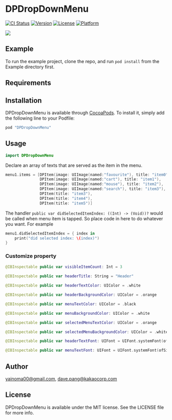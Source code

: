# DPDropDownMenu

[![CI Status](http://img.shields.io/travis/yainoma00@gmail.com/DPDropDownMenu.svg?style=flat)](https://travis-ci.org/yainoma00@gmail.com/DPDropDownMenu)
[![Version](https://img.shields.io/cocoapods/v/DPDropDownMenu.svg?style=flat)](http://cocoapods.org/pods/DPDropDownMenu)
[![License](https://img.shields.io/cocoapods/l/DPDropDownMenu.svg?style=flat)](http://cocoapods.org/pods/DPDropDownMenu)
[![Platform](https://img.shields.io/cocoapods/p/DPDropDownMenu.svg?style=flat)](http://cocoapods.org/pods/DPDropDownMenu)

![](https://github.com/dave-ios/DPDropDownMenu/blob/master/demo.gif)

## Example

To run the example project, clone the repo, and run `pod install` from the Example directory first.

## Requirements

## Installation

DPDropDownMenu is available through [CocoaPods](http://cocoapods.org). To install
it, simply add the following line to your Podfile:

```ruby
pod "DPDropDownMenu"
```

## Usage
```swift
import DPDropDownMenu
```

Declare an array of texts that are served as the item in the menu.
```swift
menu1.items = [DPItem(image: UIImage(named:"favourite"), title: "item0"),
               DPItem(image: UIImage(named:"cart"), title: "item1"),
               DPItem(image: UIImage(named:"mouse"), title: "item2"),
               DPItem(image: UIImage(named:"search"), title: "item3"),
               DPItem(title: "item3"),
               DPItem(title: "item4"),
               DPItem(title: "item5")]
```
The handler `public var didSelectedItemIndex: ((Int) -> (Void))?` would be called when menu item is tapped. So place code in here to do whatever you want. For example
```swift
menu1.didSelectedItemIndex = { index in
    print("did selected index: \(index)")
}
```
### Customize property
```swift
@IBInspectable public var visibleItemCount: Int = 3
    
@IBInspectable public var headerTitle: String = "Header"

@IBInspectable public var headerTextColor: UIColor = .white 

@IBInspectable public var headerBackgroundColor: UIColor = .orange 

@IBInspectable public var menuTextColor: UIColor = .black 

@IBInspectable public var menuBackgroundColor: UIColor = .white 

@IBInspectable public var selectedMenuTextColor: UIColor = .orange

@IBInspectable public var selectedMenuBackgroundColor: UIColor = .white 

@IBInspectable public var headerTextFont: UIFont = UIFont.systemFont(ofSize: 14) 

@IBInspectable public var menuTextFont: UIFont = UIFont.systemFont(ofSize: 14) 
```
## Author

yainoma00@gmail.com, dave.pang@kakaocorp.com

## License

DPDropDownMenu is available under the MIT license. See the LICENSE file for more info.
